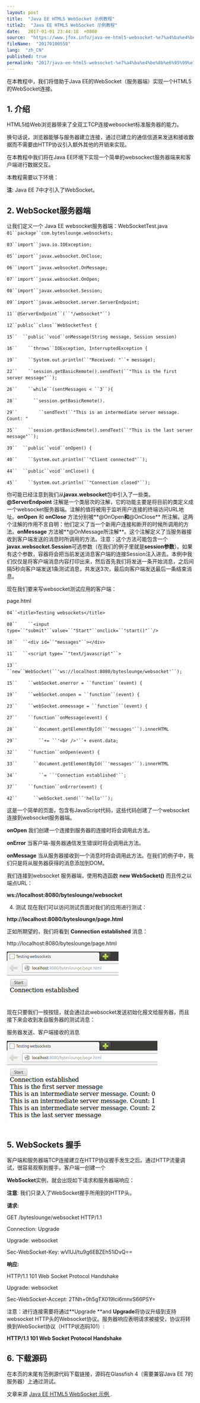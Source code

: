 ```yaml
---
layout: post
title:  "Java EE HTML5 WebSocket 示例教程"
title2:  "Java EE HTML5 WebSocket 示例教程"
date:   2017-01-01 23:44:18  +0800
source:  "https://www.jfox.info/java-ee-html5-websocket-%e7%a4%ba%e4%be%8b%e6%95%99%e7%a8%8b.html"
fileName:  "20170100558"
lang:  "zh_CN"
published: true
permalink: "2017/java-ee-html5-websocket-%e7%a4%ba%e4%be%8b%e6%95%99%e7%a8%8b.html"
---
```




在本教程中，我们将借助于Java EE的WebSocket（服务器端）实现一个HTML5的WebSocket连接。

## 1. 介绍

HTML5给Web浏览器带来了全双工TCP连接websocket标准服务器的能力。

换句话说，浏览器能够与服务器建立连接，通过已建立的通信信道来发送和接收数据而不需要由HTTP协议引入额外其他的开销来实现。

在本教程中我们将在Java EE环境下实现一个简单的websockect服务器端来和客户端进行数据交互。

本教程需要以下环境：

**注**: Java EE 7中才引入了WebSocket。

## 2. WebSocket服务器端

让我们定义一个 Java EE websocket服务器端：WebSocketTest.java
`01``package``com.byteslounge.websockets;`

`03``import``java.io.IOException;`

`05``import``javax.websocket.OnClose;`

`06``import``javax.websocket.OnMessage;`

`07``import``javax.websocket.OnOpen;`

`08``import``javax.websocket.Session;`

`09``import``javax.websocket.server.ServerEndpoint;`

`11``@ServerEndpoint``(``"/websocket"``)`

`12``public``class``WebSocketTest {`

`15``  ``public``void``onMessage(String message, Session session) `

`16``    ``throws``IOException, InterruptedException {`

`19``    ``System.out.println(``"Received: "``+ message);`

`22``    ``session.getBasicRemote().sendText(``"This is the first server message"``);`

`26``    ``while``(sentMessages < ``3``){`

`28``      ``session.getBasicRemote().`

`29``        ``sendText(``"This is an intermediate server message. Count: "`

`35``    ``session.getBasicRemote().sendText(``"This is the last server message"``);`

`39``  ``public``void``onOpen() {`

`40``    ``System.out.println(``"Client connected"``);`

`44``  ``public``void``onClose() {`

`45``    ``System.out.println(``"Connection closed"``);`

你可能已经注意到我们从**javax.websocket**包中引入了一些类。**@ServerEndpoint** 注解是一个类层次的注解，它的功能主要是将目前的类定义成一个websocket服务器端。注解的值将被用于监听用户连接的终端访问URL地址。**onOpen** 和 **onClose** 方法分别被**@OnOpen**和**@OnClose** 所注解。这两个注解的作用不言自明：他们定义了当一个新用户连接和断开的时候所调用的方法。**onMessage** 方法被**@OnMessage所注解**。这个注解定义了当服务器接收到客户端发送的消息时所调用的方法。注意：这个方法可能包含一个**javax.websocket.Session**可选参数（在我们的例子里就是**session参数**）。如果有这个参数，容器将会把当前发送消息客户端的连接Session注入进去。本例中我们仅仅是将客户端消息内容打印出来，然后首先我们将发送一条开始消息，之后间隔5秒向客户端发送1条测试消息，共发送3次，最后向客户端发送最后一条结束消息。

 

现在我们要来写websocket测试应用的客户端：

page.html

`04``<title>Testing websockets</title>`

`08``    ``<input type=``"submit"``value=``"Start"``onclick=``"start()"``/>`

`10``  ``<div id=``"messages"``></div>`

`11``  ``<script type=``"text/javascript"``>`

`13``      ``new``WebSocket(``'ws://localhost:8080/byteslounge/websocket'``);`

`15``    ``webSocket.onerror = ``function``(event) {`

`19``    ``webSocket.onopen = ``function``(event) {`

`23``    ``webSocket.onmessage = ``function``(event) {`

`27``    ``function``onMessage(event) {`

`28``      ``document.getElementById(``'messages'``).innerHTML `

`29``        ``+= ``'<br />'``+ event.data;`

`32``    ``function``onOpen(event) {`

`33``      ``document.getElementById(``'messages'``).innerHTML `

`34``        ``= ``'Connection established'``;`

`37``    ``function``onError(event) {`

`42``      ``webSocket.send(``'hello'``);`

这是一个简单的页面，包含有JavaScript代码，这些代码创建了一个websocket连接到websocket服务器端。

**onOpen** 我们创建一个连接到服务器的连接时将会调用此方法。

**onError** 当客户端-服务器通信发生错误时将会调用此方法。

**onMessage** 当从服务器接收到一个消息时将会调用此方法。在我们的例子中，我们只是将从服务器获得的消息添加到DOM。

我们连接到websocket 服务器端，使用构造函数 **new WebSocket()** 而且传之以端点URL：

**ws://localhost:8080/byteslounge/websocket**

  4. 测试
现在我们可以访问测试页面对我们的应用进行测试：

**http://localhost:8080/byteslounge/page.html**

正如所期望的，我们将看到 **Connection established** 消息：

http://localhost:8080/byteslounge/page.html

[![14083008_wHd4](63036c5.png)](https://www.jfox.info/go.php?url=http://www.jfox.info/wp-content/uploads/2014/02/14083008_wHd4.png)

现在只要我们一按按钮，就会通过此websocket发送初始化报文给服务器，而且接下来会收到发自服务器的测试消息：

服务器发送、客户端接收的消息

[![14083009_tv3t](c8f7343.png)](https://www.jfox.info/go.php?url=http://www.jfox.info/wp-content/uploads/2014/02/14083009_tv3t.png)

 

## 5. WebSockets 握手

客户端和服务器端TCP连接建立在HTTP协议握手发生之后。通过HTTP流量调试，很容易观察到握手。客户端一创建一个

**WebSocket**实例，就会出现如下请求和服务器端响应：

**注意**: 我们只录入了WebSocket握手所用到的HTTP头。

**请求:**

GET /byteslounge/websocket HTTP/1.1

Connection: Upgrade

Upgrade: websocket

Sec-WebSocket-Key: wVlUJ/tu9g6EBZEh51iDvQ==

**响应:**

HTTP/1.1 101 Web Socket Protocol Handshake

Upgrade: websocket

Sec-WebSocket-Accept: 2TNh+0h5gTX019lci6mnvS66PSY=

注意：进行连接需要将通过**Upgrade **and **Upgrade**将协议升级到支持websocket HTTP头的Websocket协议。服务器响应表明请求被接受，协议将转换到WebSocket协议（HTTP状态码101）:

**HTTP/1.1 101 Web Socket Protocol Handshake**

## 6. 下载源码

在本页的末尾有范例源代码下载链接，源码在Glassfish 4（需要兼容Java EE 7的服务器）上通过测试。

文章来源 [Java EE HTML5 WebSocket 示例 ](https://www.jfox.info/go.php?url=http://www.jfox.info/url.php?url=http%3A%2F%2Fwww.oschina.net%2Ftranslate%2Fjava-ee-html5-websocket-example).
